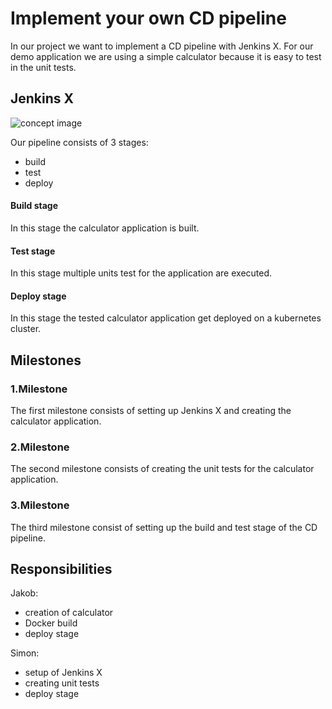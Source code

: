 # Implement your own CD pipeline
In our project we want to implement a CD pipeline with Jenkins X. For our demo application we are using a simple calculator because it is easy to test in the unit tests.

## Jenkins X
![concept image](https://jenkins-x.io/images/jx-arch.png)


Our pipeline consists of 3 stages:
- build
- test
- deploy

#### Build stage
In this stage the calculator application is built.
#### Test stage
In this stage multiple units test for the application are executed.
#### Deploy stage
In this stage the tested calculator application get deployed on a kubernetes cluster.

## Milestones
### 1.Milestone
The first milestone consists of setting up Jenkins X and creating the calculator application.
### 2.Milestone
The second milestone consists of creating the unit tests for the calculator application.
### 3.Milestone
The third milestone consist of setting up the build and test stage of the CD pipeline.

## Responsibilities
Jakob:
- creation of calculator
- Docker build
- deploy stage

Simon:
- setup of Jenkins X
- creating unit tests
- deploy stage
